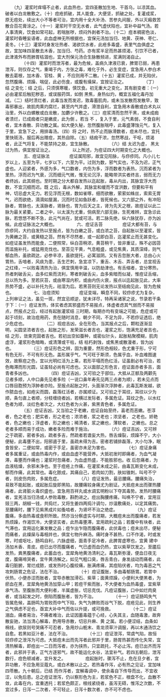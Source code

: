 <!-- { "loadSidebar": true } -->
　　（九）灌浆时痒塌不止者，此血热也，宜四圣散加生地、干首乌，以凉其血。破者以白龙散敷之。（十）痘疮抓破，其人能食，大便坚，抓破之处，复灌成浆，原无痘处，续出大小不等者可治，宜内用十全大补汤、苦参丸间服，外以灭瘢救苦散合百花膏涂之。（十一）灌浆时干空无水者，此气虚伏陷也，宜补中益气汤。若人事清爽，饮食如常可起，若喘胀哕，烦闷外剥者不治。（十二）痘本稠密色淡，灌浆时昏睡妄语者，此血虚神无所根据也，宜保元汤加当归、地黄、茯神、枣仁、麦冬。（十三）灌浆时身发壮热者、渴欲饮水者，此疮多毒盛，表里气血俱虚之故，宜加味四圣散去木香，加当归、芍药。亦有浆半足而热甚烦渴，引饮不已者，此津液外布而肺胃枯涸也，宜大剂保元汤合生脉散频进，浆满则渴自止。
　　
　　（十四）灌浆时而泄泻者，最为危候，盖病久津液已衰，脾胃已弱，再患泄泻，则仅存之气，重竭于内，方张之毒，难化于外，必生变症，宜急用人参白术散去葛根，加木香、官桂、黄 ，不应则用不二散。（十五）灌浆已成，并无陷伏，忽然腹痛、烦躁、喘促，此必伤食，或腹有燥屎，宜按证治之。
　　
　　（丁）结 之变化：结 之后，只须慎寒暖，慎饮食。初无重大之变化，其有剧变者：（一）必由灌浆后触犯秽恶，或误服药饵，如倒 黑焦，身热似灼，概宜五福化毒丹加减。（二）结时溃烂者，此毒当发而发迟，致毒蓄肌肉，或未当发散而发散早，致毒邪暴出，故肌肉熏灼腐烂，甚至内气并虚，滑泄自利，宜急用木香散或白术丸以治里，外以白螺散或白龙散，加麝少许敷之。（三）痘浆清而忽然干黑，或未成痂者溃烂，已成痂者只是嫩皮，此为倒 。若当 不 ，复入于里，元气素弱，不食自利者，宜木香散、异功散之属。如大便久秘，忽然腹胀喘呼，此毒盛薄蚀元气，复入于里，宜急下之，用排毒汤。（四）将 之时，热不止而脉滑数者，痘未尽也，宜托里快斑汤，服后再出赠痘，其热自除。（五）结痂干浓，忽然寒战，干呕，烦渴者，此正气将复，不能禁持之故，宜生脉散。
　　
　　（六）结 太迟为虚， 黑太过为热，俱宜按证治之。
　　
　　以上所述，为痘证四大时期变化之大概也。
　　
　　五、痘证脉法
　　
　　痘证属阳邪，故宜见阳脉，与痧疹同。凡小儿七岁以上，五至为平，七岁以下，六至为平。过则为数，邪气实也，不及为迟，正气虚也。人迎紧者，外感为多，气口数者，内伤为多，浮而数者为表热，沉而紧者为里热，浮而迟为气衰，沉而细元气微，惟无论沉浮，能略带洪实者终吉，弱而无力者终凶，此其纲也。至时期之分大都自发热以迄起胀，毒从内出，其脉宜浮大而数，不宜沉细而迟。既 之后，毒从外解，其脉宜和缓而不宜洪数，但要和平有神，切忌虚大无力。若见浮而无根，数如雀啄，细而欲散，萦萦如蛛丝，索索无胃气，迟而欲绝，滴滴如屋漏，沉而时见如鱼跃者，皆死候也。又六部之外，有冲阳脉者，胃脉也，太溪脉者，肾脉也，胃为后天之主，肾为先天之根，故痘证以此二脉为最关紧要。二者之中，以太溪为尤重，倘病至六部无脉，生死难辨，宜急诊此脉，若悠悠不断不急，此元气尚在，犹或可活。若二脉先绝，纵六脉犹存，亦为凶候。此痘证脉法之大概也。
　　
　　六、痘证舌苔
　　
　　痘证大都有苔，与痧疹同，大约自发热以至报点，皆为白嫩之苔，或白浓之苔，自起胀以至灌浆，皆为黄嫩之苔，或黄糙之苔。然有不尽然者，或一起即白苔，迄灌浆止而无甚变化。如痘证虽发热而能食，二便照常，纵白苔稍浓，黄苔稍干，皆非重证，殊不必因苔而滥施补托，或猛用克伐也。至苔见干黄，气息粗盛，或见焦黄，其质深绛，则气郁血热，虽欲疏达，必参辛凉，虽欲提托，必寓滋阴。又有舌忽胀大者，总由心火胃热，舌喑者，风痰为患，舌生芒刺，急宜凉下，重舌、木舌、弄舌者，总宜视舌之红绛，一以败毒清热为治，俱宜慎用辛温，以防劫津也。有舌缩者，宜分寒热，热者刺破舌尖，血多红紫而流利，寒者刺破舌尖，血多紫暗而似凝，惟痘证舌缩，总以热为多。至若灰苔，或由寒湿内积，或由内伤火衰，报点以迄起胀见此，大率热势不盛，必以补托为先，祛湿为后。若黑苔则无论发热以至结痂见此，皆为危候也。
　　
　　七、治痘须知
　　
　　痘证变端，瞬息不同，较痧疹尤为复杂，上列审证之法，虽见一斑，然宜忌顺逆，犹未详尽，特再采诸家之说，节录若干条于下：（一）痘证发热，体实者虑其邪盛而不易报点，体虚者虑其气弱而不易报点，然报点之后，经过有起胀灌浆结 三时期，每期亦均有变端之可能，危症或可起于顷刻，故治痘用药，贵在随时消息，朝夕不同，不足为异，不若痧证透后，绝少危症也。
　　
　　（二）视痘吉凶，全在形色，当其报点之后，颗粒逐渐显明，尖圆坚浓者吉也，起胀之形，发荣滋长者吉也，灌浆之形，饱满充足者吉也，结 之形，敛束完固者吉也。若初出空如蚕种，或密似针头，起胀粘聚模糊，肌肉虚浮，灌浆形色暗晦，或清薄或干枯，结 枯朽剥蚀，或焦黑或散漫者，皆为凶也。
　　
　　（三）痘证形色之辨，固为重要，然形色相较，色尤重于形，宁可有色无形，不可有形无色。盖形属乎气，气可旺于斯须，色属乎血，补血难图速效，故察痘之色，宜以光明红活为上乘，若形平塌而色红活，证虽剧必有可治，若色晦滞而形光圆，证虽轻必尚有可虑也。又以面部之形色言，痘证面赤者多吉，面青者多凶也。
　　
　　（四）痘证吉凶，又可验之于部位。大抵从正额及两颧先见者多顺，人中口鼻先见者多险（一说口鼻年寿先见两三点者为顺），若未见点而口唇目胞预为浮肿者亦险。至报点起胀之时，头面渐次浮肿者，此毒瓦斯发越，欲作脓血也，如疮尖而圆，磊落红活者，亦属顺证。又可验之于耳纹，耳纹以少为顺，条匀直上者顺，分枝缠绕者凶，若横过发际者，多属危证。耳纹之色，以水红色者为顺，淡红色者次之，大红色者为火甚，紫黑青色者，多属危证。
　　
　　（五）痘证吉凶，又当验之于老嫩，痘证自始至终，喜老而恶嫩。苍淳者，色之老也；肥实者，形之老也；浓浓者，浆之老也；浓坚者， 之老也。娇艳者，色之嫩也；浮虚者，形之嫩也；稀清者，浆之嫩也，薄软者， 之嫩也。总之老者多顺而易于成功，嫩者多险而难于施治。
　　
　　（六）痘证吉凶，又可辨之于疏密，密者多凶，疏者多吉，然疏者若谵妄大热，唇舌燥裂，烦躁不宁，大小便秘，此毒壅不出，阳邪遏于里，虽疏未得为吉。密者若铺排磊落，大小匀净，眠食皆安，二便如常，或密于手足，虽密亦未足为害也。
　　
　　（七）痘证身痛者多属重证，或由热毒内作，或由血虚不能营养。大抵初发时即痛者，为血气凝滞，毒壅而作痛也；灌浆时忽痛者，为血虚热盛，不能胜邪也。收 后忽痛者，为血液枯燥，余邪未净也。至于痘疮上作痛，在灌浆未成之前，由毒瓦斯变化未成，郁而作痛，此其常也。毒化脓成，其痛自己，若肉如刀割，肤如锥刺，叫号不宁者，则皮伤肉败，多属危症。
　　
　　（八）痘证发热，最忌腰痛。腰痛失治，易致不能起胀，或起胀后旋即黑陷，故腰痛较身痛尤为剧证。大抵痘未出而骤热腰痛者，此肾脏火毒炽盛也，宜急用百祥丸或水调玄明粉以下夺其毒势。发热时腰痛者，宜羌活当归汤或人参败毒散，斟酌进之。痘出胸腰疼痛，叫唤不宁者，宜用豆豉三两，胡椒一钱，共捣烂，又将生姜四两捣汁调匀，炒温敷痛处，以定其痛势。至腰痛时，腰下见紫黑成片如蚤啮者，为肾坏不治之绝症。
　　
　　（九）痘证腹痛，多由热毒或食积所致。然亦当分察虚实与时期，大概痘未出而腹痛者，若发热烦躁，作渴饮冷，大便坚实者，此热毒壅滞，宜用疏利之品；若腹中有块者，此气滞也，宜用运化兼发散之品；痘乍出乍隐而腹痛者，此伏毒也；痘未出尽，便秘而痛者，此燥屎与毒相并也，俱宜七物升麻汤。痛时身不甚热，口不作渴，时或发寒，时或呕吐，肠鸣自利，六脉虚细，面青手足冷者，此脾胃虚寒也，宜黄 建中汤加木香、青皮。痘已出尽而腹痛者，气已虚而血仍热，宜以紫草饮发之。至靥后发热，粪黑腹痛者，此蓄血也，宜犀角地黄汤清利之。毒瓦斯弥漫，便血日夜无度，腹痛啼哭者，宜牛黄汤解之。如见气粗口臭，唇舌青白，身发战动而痛者，此毒归脏腑，胃烂成脓，或发热时心腹绞痛，胀满疼痛，其痘陷伏者，均为毒恶之气攻刺肠胃之危证，法在不治。
　　
　　（十）痘证腹胀，多由毒郁肠胃。若胃中伏热，小便赤涩而胀者，宜导赤散加滑石、紫草；面黄烦躁，小便利大便黑者，为瘀血在黑，宜犀角地黄汤加穿山甲；若痘干紫而胀，不大便者为血热毒盛，宜紫草承气汤。至腹胀而大便利者，半属虚胀，切忌克伐。凡痘证腹胀，口中如烂肉臭者，或当起发之时，倒陷而腹胀者，皆为不治。
　　
　　（十一）痘证肠鸣失气皆属危候，盖肠鸣为胃败而中气下陷，失气为脾败而谷气下脱，痘疮见此，则生养之气俱虑不足也，亟宜大补中气而佐以升提，或可挽救。
　　
　　（十二）痘证溺血，痛者易治，不痛者难治，此证因蓄毒蕴于心经，心失其主，血随毒激，故奔散妄驰，法当清心解毒，酌用导赤散，切忌升麻、黄 之属。若小便涩结，血条如棉线，欲尿则号哭痛不可忍者，急用炒山栀末、青龙须草汁调服，再以木通汤饮之自愈。若黑如豆汁者，法在不治。
　　
　　（十三）痘证泄泻，常虞气陷，故恒较痧疹之泄泻为可虑。大抵痘未出而先泻者此邪并于里，肠胃热甚而传化失常，宜清热解毒，即痘出一二日而泻者，亦为挟热，只宜疏托，不必止泻。痘已出齐而泻者，此邪并于表，正气方逐邪气，故不能运化水谷，法宜补气。若四五朝后，泄泻数行，痘色顿减者，宜升发之。
　　
　　痘起胀时，骤泻不止，危在旦夕者，宜异功散，不应急用豆蔻丸，或白术散以止之。若热毒作泻，必有热之见证，宜加味四苓散。九十朝后，已结 而作泻者，宜解毒调中，使余毒自下传导而出，不宜收涩，以免后患。总之痘证泄泻，仍以察形色为主，若浆色不正，根盘不化，血散不敛，此毒在内，宜重透托；若浆色颇正，根线紧绕者，虽泻无碍，惟泻之次数，不宜过多，日泻一二次者，不可轻止，日泻十数次者，亦不可不虑也。
